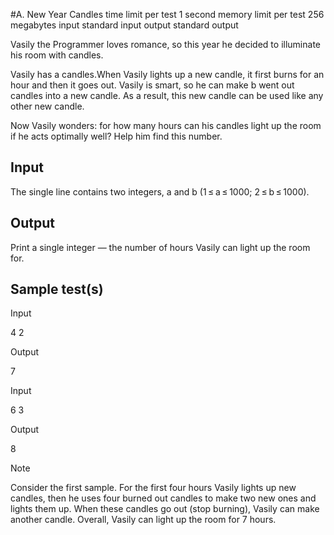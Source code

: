 
#A. New Year Candles
time limit per test
1 second
memory limit per test
256 megabytes
input
standard input
output
standard output

Vasily the Programmer loves romance, so this year he decided to illuminate his room with candles.

Vasily has a candles.When Vasily lights up a new candle, it first burns for an hour and then it goes out. Vasily is smart, so he can make b went out candles into a new candle. As a result, this new candle can be used like any other new candle.

Now Vasily wonders: for how many hours can his candles light up the room if he acts optimally well? Help him find this number.
## Input

The single line contains two integers, a and b (1 ≤ a ≤ 1000; 2 ≤ b ≤ 1000).
## Output

Print a single integer — the number of hours Vasily can light up the room for.
## Sample test(s)
Input

4 2

Output

7

Input

6 3

Output

8

Note

Consider the first sample. For the first four hours Vasily lights up new candles, then he uses four burned out candles to make two new ones and lights them up. When these candles go out (stop burning), Vasily can make another candle. Overall, Vasily can light up the room for 7 hours.

